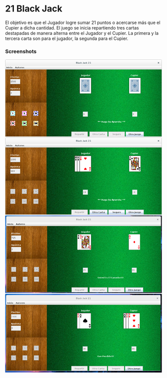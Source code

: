 # 21 Black Jack

El objetivo es que el Jugador logre sumar 21 puntos o acercarse más que el Cupier a dicha cantidad.
El juego se inicia repartiendo tres cartas destapadas de manera alterna entre el Jugador y el Cupier.
La primera y la tercera carta son para el jugador, la segunda para el Cupier.

### Screenshots
![Alt text](src/images/inicio.png "screenshot 1")
![Alt text](src/images/jugando.png "screenshot 2")
![Alt text](src/images/ganador.png "screenshot 3")
![Alt text](src/images/perdedor1.png "screenshot 4")
